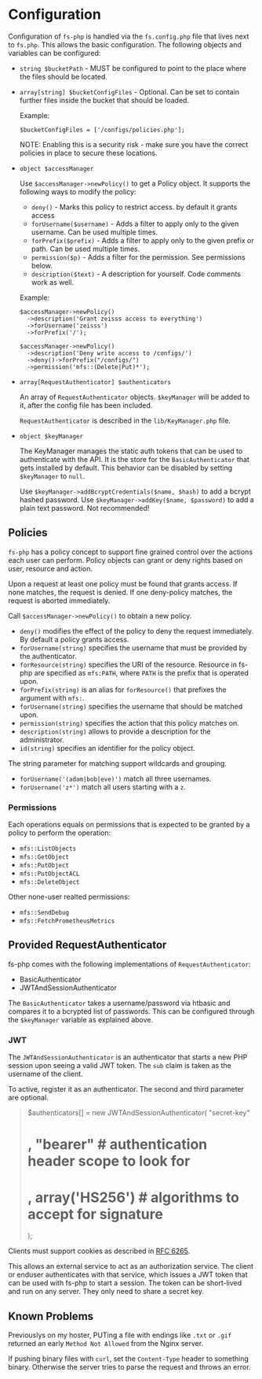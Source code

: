 # Configuration

Configuration of `fs-php` is handled via the `fs.config.php` file that lives next to  `fs.php`. This allows the basic configuration. The following objects and variables can be configured:

 * `string $bucketPath` - MUST be configured to point to the place where the files should be located.

 * `array[string] $bucketConfigFiles` - Optional. Can be set to contain further files inside the bucket that should be loaded.

    Example:

    ```
    $bucketConfigFiles = ['/configs/policies.php'];
    ```

    NOTE: Enabling this is a security risk - make sure you have the correct policies in place to secure these locations.

 * `object $accessManager`

    Use `$accessManager->newPolicy()` to get a Policy object. It supports the following ways to modify the policy:

    * `deny()` - Marks this policy to restrict access. by default it grants access
    * `forUsername($username)` - Adds a filter to apply only to the given username. Can be used multiple times.
    * `forPrefix($prefix)` - Adds a filter to apply only to the given prefix or path. Can be used multiple times.
    * `permission($p)` - Adds a filter for the permission. See permissions below.
    * `description($text)` - A description for yourself. Code comments work as well.

    Example:

    ```
    $accessManager->newPolicy()
      ->description('Grant zeisss access to everything')
      ->forUsername('zeisss')
      ->forPrefix('/');

    $accessManager->newPolicy()
      ->description('Deny write access to /configs/')
      ->deny()->forPrefix("/configs/")
      ->permission('mfs::(Delete|Put)*');
    ```

* `array[RequestAuthenticator] $authenticators`

  An array of `RequestAuthenticator` objects. `$keyManager` will be added to it,
  after the config file has been included.

  `RequestAuthenticator` is described in the `lib/KeyManager.php` file.

 * `object $keyManager`

    The KeyManager manages the static auth tokens that can be used to authenticate with the API. It is the store for the `BasicAuthenticator` that gets installed by default.
    This behavior can be disabled by setting `$keyManager` to `null`.

    Use `$keyManager->addBcryptCredentials($name, $hash)` to add a bcrypt hashed password.
    Use `$keyManager->addKey($name, $password)` to add a plain text password. Not recommended!

## Policies


`fs-php` has a policy concept to support fine grained control over the actions each
user can perform. Policy objects can grant or deny rights based on user,
resource and action.

Upon a request at least one policy must be found that grants access. If none
matches, the request is denied. If one deny-policy matches, the request is
aborted immediately.

Call `$accessManager->newPolicy()` to obtain a new policy.

* `deny()` modifies the effect of the policy to deny the request immediately. By
  default a policy grants access.
* `forUsername(string)` specifies the username that must be provided by the
  authenticator.
* `forResource(string)` specifies the URI of the resource. Resource in fs-php are
  specified as `mfs:PATH`, where `PATH` is the prefix that is operated upon.
* `forPrefix(string)` is an alias for `forResource()` that prefixes the argument
  with `mfs:`.
* `forUsername(string)` specifies the username that should be matched upon.
* `permission(string)` specifies the action that this policy matches on.
* `description(string)` allows to provide a description for the administrator.
* `id(string)` specifies an identifier for the policy object.

The string parameter for matching support wildcards and grouping.

 * `forUsername('(adam|bob|eve)')` match all three usernames.
 * `forUsername('z*')` match all users starting with a `z`.

### Permissions

Each operations equals on permissions that is expected to be granted by a policy to perform the operation:

 * `mfs::ListObjects`
 * `mfs::GetObject`
 * `mfs::PutObject`
 * `mfs::PutObjectACL`
 * `mfs::DeleteObject`

 Other none-user realted permissions:

 * `mfs::SendDebug`
 * `mfs::FetchPrometheusMetrics`

## Provided RequestAuthenticator

fs-php comes with the following implementations of `RequestAuthenticator`:

 * BasicAuthenticator
 * JWTAndSessionAuthenticator

The `BasicAuthenticator` takes a username/password via htbasic and compares it to
a bcrypted list of passwords. This can be configured through the `$keyManager`
variable as explained above.

### JWT

The `JWTAndSessionAuthenticator` is an authenticator that starts a new PHP session
upon seeing a valid JWT token. The `sub` claim is taken as the username of the client.

To active, register it as an authenticator. The second and third parameter are optional.

> $authenticators[] = new JWTAndSessionAuthenticator(
>   "secret-key"
>   # , "bearer"        # authentication header scope to look for
>   # , array('HS256')  # algorithms to accept for signature
> );

Clients must support cookies as described in [RFC
6265](https://tools.ietf.org/html/rfc6265).

This allows an external service to act as an authorization service. The client or
enduser authenticates with that service, which issues a JWT token that can be
used with fs-php to start a session. The token can be short-lived and run on any
server. They only need to share a secret key.

## Known Problems

Previouslys on my hoster, PUTing a file with endings like `.txt` or `.gif`
returned an early `Method Not Allowed` from the Nginx server.

If pushing binary files with `curl`, set the `Content-Type` header to something
binary. Otherwise the server tries to parse the request and throws an error.

